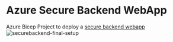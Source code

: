# Azure Secure Backend WebApp
Azure Bicep Project to deploy a [secure backend webapp](https://azure.github.io/AppService/2021/04/22/Site-with-secure-backend-communication.html#4-connect-the-dots)
![securebackend-final-setup](https://user-images.githubusercontent.com/87688021/217966930-671723fb-0be4-44f6-ba38-dc85041ec94d.png)
